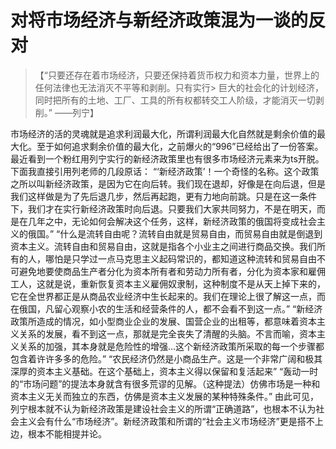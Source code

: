 # 对将市场经济与新经济政策混为一谈的反对

> 【“只要还存在着市场经济，只要还保持着货币权力和资本力量，世界上的任何法律也无法消灭不平等和剥削。只有实行> 巨大的社会化的计划经济，同时把所有的土地、工厂、工具的所有权都转交工人阶级，才能消灭一切剥削。”
>  ——列宁】

 市场经济的活的灵魂就是追求利润最大化，所谓利润最大化自然就是剩余价值的最大化。至于如何追求剩余价值的最大化，之前爆火的“996”已经给出了一份答案。
 最近看到一个粉红用列宁实行的新经济政策里也有很多市场经济元素来为ts开脱。下面我直接引用列老师的几段原话：
“‘新经济政策’！一个奇怪的名称。这个政策之所以叫新经济政策，是因为它在向后转。我们现在退却，好像是在向后退，但是我们这样做是为了先后退几步，然后再起跑，更有力地向前跳。只是在这一条件下，我们才在实行新经济政策时向后退。只要我们大家共同努力，不是在明天，而是在几年之中，无论如何会解决这个任务，这样，新经济政策的俄国将变成社会主义的俄国。”
“什么是流转自由呢？流转自由就是贸易自由，而贸易自由就是倒退到资本主义。流转自由和贸易自由，这就是指各个小业主之间进行商品交换。我们所有的人，哪怕是只学过一点马克思主义起码常识的，都知道这种流转和贸易自由不可避免地要使商品生产者分化为资本所有者和劳动力所有者，分化为资本家和雇佣工人，这就是说，重新恢复资本主义雇佣奴隶制，这种制度不是从天上掉下来的，它在全世界都正是从商品农业经济中生长起来的。我们在理论上很了解这一点，而在俄国，凡留心观察小农的生活和经营条件的人，都不会看不到这一点。”
“新经济政策所造成的情况，如小型商业企业的发展、国营企业的出租等，都意味着资本主义关系的发展，看不到这一点，那就是完全丧失了清醒的头脑。不言而喻，资本主义关系的加强，其本身就是危险性的增强…这个新经济政策所采取的每一个步骤都包含着许许多多的危险。”
“农民经济仍然是小商品生产。这是一个非常广阔和极其深厚的资本主义基础。在这个基础上，资本主义得以保留和复活起来”
“轰动一时的“市场问题”的提法本身就含有很多荒谬的见解。（这种提法）仿佛市场是一种和资本主义无关而独立的东西，仿佛是资本主义发展的某种特殊条件。”
由此可见，列宁根本就不认为新经济政策是建设社会主义的所谓“正确道路”，也根本不认为社会主义会有什么“市场经济”。新经济政策和所谓的“社会主义市场经济”更是搭不上边，根本不能相提并论。